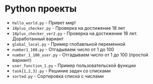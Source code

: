 # Python проекты

- `hello_world.py` - Привет мир!
- `18plus_checker.py` - Проверка на достижение 18 лет
- `18plus_checker_ver2.py` - Проверка на достижение 18 лет. Доработанный вариант
- `global_local.py` - Пример глобавльной переменной
- `number1_100.py` - Отгадываем число от 1 до 100
- `number_1_100_user.py` - Отгадываем число от 1 до 100 (простой вариант)
- `user_function_1.py` - Пример пользовательской функции
- `task{1,2,3}.py` - Решиние задач со списками
- `sorted.py` - Сортировка списка с числами
